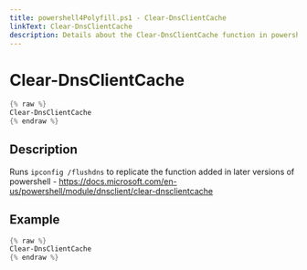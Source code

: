```yaml
---
title: powershell4Polyfill.ps1 - Clear-DnsClientCache
linkText: Clear-DnsClientCache
description: Details about the Clear-DnsClientCache function in powershell4Polyfill.ps1 helper script
---
```


# Clear-DnsClientCache

```PowerShell
{% raw %}
Clear-DnsClientCache
{% endraw %}
```

## Description

Runs `ipconfig /flushdns` to replicate the function added in later versions of powershell - https://docs.microsoft.com/en-us/powershell/module/dnsclient/clear-dnsclientcache

## Example

```PowerShell
{% raw %}
Clear-DnsClientCache
{% endraw %}
```
